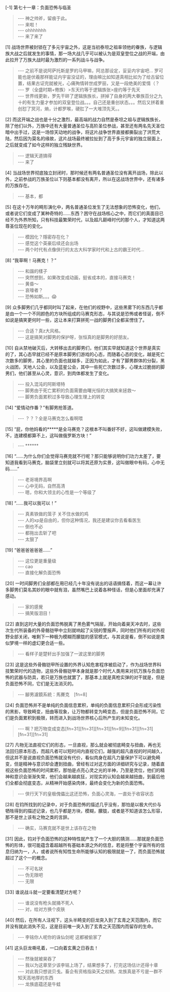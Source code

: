
[-1] 第七十一章：负面恐怖与临圣
>--- 神之帅斧，留痕于此。<br>
>--- 来啦！<br>
>--- ohhhhhhh<br>
>--- 来了来了<br>

[1] 战场世界被封锁在了多元宇宙之外，这是当初泰坦之祖率领他的眷族，与逻辑族大战之后就发生的事情，那一场大战几乎可以被认为是双皇登位之战的开端，由此拉开了万族大战时最为激烈的一系列战斗与战争。
>--- 之前不是说阿萨托斯是罗的马甲嘛，阿总那设定，妥妥内宇宙吧…
罗可能也是伏羲那样能证内宇宙没证的，理由嘛比如知道真相比如为了给古留位置，结果古证完就被光，心痛殉情转世成罗丽，又是一段绝美的爱情（？<br>
>--- 罗（全盛时期+倦族）>东天约等于逻辑族张>座约等于先天<br>
>--- 世界线更新，罗先干碎了逻辑族族长，拼掉了自身的两大眷族百分之九十的有生力量才参加的双皇登位战。。。自己还是重创状态。。。然后又拼着重创怼了冥河，熵，计都罗喉，硬肛了一大堆顶先天。。<br>

[2] 而这开端之战也是十分之激烈，最高端的战力自然是泰坦之祖与逻辑族族长，除了他们以外，万族中还有大量普通圣位与高阶圣位参战，甚至还有两名先天圣位暗中出手过，这是一场惊天动地的战争，将这片战争世界直接都撕裂出了洪荒大陆，然后因为莫名的缘故，这片战场最终被拉扯到了高于多元宇宙的独立层面上，之后就变成了如今这样的独立残缺世界。
>--- 逻辑天道搞得<br>
>--- 来了<br>

[4] 当战场世界彻底独立封闭时，那时候还有两名普通圣位没有离开战场，除此以外，之前参战的万族圣位以下则基本都没有离开，所以在这战场世界中，还有诸多的万族存在。
>--- 基本，都<br>

[5] 在这十万年的畸形演化中，两名普通圣位发生了无法想象的恐怖变化，他们，或者说它们变成了某种奇特的……东西？困守在战场核心之中，而它们的真面目已经不为外界所知，只有科技最繁荣时代，以及超凡巅峰时代的那个人，才知道这两尊圣位现在的变化。
>--- 模因化？隱密存在化？<br>
>--- 感觉这个英豪后续还会出场<br>
>--- 两个时代有点像侠行的太古大科学家时代和上古的霸王时代…<br>

[8] “我草啊！马赛克！？”
>--- 和諧的樣子<br>
>--- 突然想到，如果改变成动画，挺省成本的，直接马赛克！<br>
>--- 黄昏～<br>
>--- 哀嚎者？<br>
>--- 恐怖如斯。。。😱<br>

[9] 众多脚男们几乎都同时叫了起来，在他们的视野中，这些黑雾下的东西几乎都是由一个一个不同颜色的方块所组成的马赛克形态，与其说是恐怖或者怪诞，倒不如说是搞笑更何时一些，这让本来打算拼死一战的脚男们全都呆愣住了。
>--- 合适？真z大风格。<br>
>--- 这是搞笑对脚男的保护呀，张恒真的是脚男的好朋友。<br>

[10] 自从禁地破灭后，大转移出去的脚男们，他们其实早就知道这个世界是真实的了，其心态早就已经不是原本脚男们游戏的心态，而随着心态的变化，越是死亡次数多的脚男，其心里的负面也就越多，正因为如此，才有了脚男群体的分裂，黑火战团，天地人公会，以及蓝星公会，其中一些死亡次数过多，心理太过脆弱的脚男们，他们甚至从心灵，意识，到肉体都发生了变化。
>--- 投入混沌的阿斯塔特<br>
>--- 脚男由于死亡累积的负面需要由曙光恒的大搞笑来拯救～<br>
>--- 脚男负面累积过多导致心理生理上的转变<br>

[14] “爱情动作番？”有脚男抢答道。
>--- ？？？全是马赛克怎么看啊喂<br>

[15] “屁，你他妈看的*****是全马赛克？这根本不叫番好不好，这叫做建模失败，不，连建模都算不上，这叫做俄罗斯方块！”
>--- ******<br>

[16] “……为什么你们会觉得马赛克就不行呢？那只能够说明你们功力太差了，要知道我看到马赛克，脑袋里立刻就可以将其还原为实景，这叫做眼中有码，心中无码……”
>--- 老哥境界高啊<br>
>--- 心中无码，自然高清<br>
>--- 嗯，你和大领主的心性是一个等级了<br>

[18] “……我可以我可以！”
>--- 真素铁做的笼子 关不住水做的鸡<br>
>--- 人的xp是自由的，但你这种情况，我还是建议你去看看医生<br>
>--- 倒也不必<br>
>--- 都拖出去斩了吧<br>
>--- 太狠了<br>

[19] “爸爸爸爸爸爸……”
>--- 这位更是重量级<br>
>--- cao<br>
>--- 直接化解负面恐怖<br>

[20] 一时间脚男们全部都在用已经几十年没有说出的话语搞怪着，而这一幕让许多脚男们莫名其妙的眼中就有泪，虽然嘴巴上说着各种怪话，但是心里面却充满了感动。
>--- 家的感覺<br>
>--- 搞笑版泪目！<br>

[22] 直到这时大量的负面恐怖脱离了黑色雾气隔层，开始向着昊天冲去时，这些次生代所装备的外骨骼铠甲中立刻就响起了尖锐的警报声，同时他们所有的对外视野全部关闭，唯剩下一种极为模糊而朦胧的感官模式，与其说是看，倒不如说是类似梦境一样的虚幻更合适一些。
>--- 看样子是楚轩出手加强了一波这里的脚男<br>

[23] 这是这些外骨骼铠甲所设置的外界认知危害程序被启动了，作为战场世界科技繁荣时代的造物，这些外骨骼铠甲本身就是那个时代人类用来对抗万族与负面恐怖的武器与防具，若只是万族也就罢了，那基本上就是真枪实弹的对干就是，但是负面恐怖不同，它们是无法消灭的。
>--- 腳男濾鏡系統：馬賽克　[fn=8]<br>

[24] 负面恐怖并不是单纯的负面信息累积，单纯的负面信息累积只会形成污染性的黑影，导致畸变，扭曲等现象，让万物都转变为畸变态，但是负面恐怖不同，它们是负面累积到极限，转而进入到战场世界核心后所产生的未知变化。
>--- 啊？把万物变成变态[fn=31][fn=31][fn=31][fn=9][fn=31][fn=31][fn=31][fn=31]<br>

[27] 凡物无法直视它们的形态，一旦直视，那么就会被彻底畸变与扭曲，再也无法回归原本形态，而超凡者可以短时间内直视它们，越强的超凡直视的时间越久，但这并不是说直视负面恐怖就没有代价，看似肉身在超凡力量保护下可以避免畸变，但是精神与意识却会遭到扭曲，曾经有过对这方面的详细研究与记录，随着直视这些负面恐怖的时间累积，那怕是点亮心灵之光的半神，乃至是灵位，他们的精神和意识会渐渐失常，他们会越来越疯狂，对现实的认知会越来越扭曲，到最后他们全都会彻底变态，从精神开始感染肉体，最终会变化为新的负面恐怖。
>--- 侠行天下的皇极傀儡比这还恐怖，负面心灵海，一直处于收容状态<br>

[28] 在钧所找到的记录中，对于负面恐怖的描述几乎没有，那怕是以极大代价与牺牲得到的描述记录，也几乎都是方块，模糊，朦胧，或者是不知道该怎么形容，那不是世上该有之物之类的言辞。
>--- 确实，马赛克就不是世上该存在之物<br>

[31] 因此，钧对于负面恐怖的这种特性就产生了一个大胆的猜测……那就是负面恐怖的形体，很可能蕴含着超越所有基础本源之外的信息，若是将整个宇宙所有的信息归纳为一，人，或者说所有知性生命所能够认知的极限就是一了，而负面恐怖就超过了这个一的概念。
>--- 不可名狀<br>
>--- 伪无限吧<br>
>--- 无限<br>

[33] 谁说战斗就一定要看清楚对方呢？
>--- 谁说没有枪头就捅不死人<br>
>--- 对，给对方换个皮肤<br>

[40] 然后，在所有人注视下，这头半畸变的巨龙突入到了玄青之天范围内，而它并没有就此消失不见，这是目前唯一突入到了玄青之天范围内而留存的生命。
>--- 李铭你人呢你的诛仙剑呢 这都被偷家了<br>

[41] 这头巨龙嘶吼着，一口向着玄黄之日吞去！
>--- 然後就被昊吞了<br>
>--- 我以为这章至少该李铭上场了，结果想多了，打完这场估计还得十章<br>
>--- 对此我只想说贝戋。畜企有资格指染天之权柄，龙族真是不亏是一群不知天高地厚的东西<br>
>--- 龙族底蕴还是牛蛙<br>
